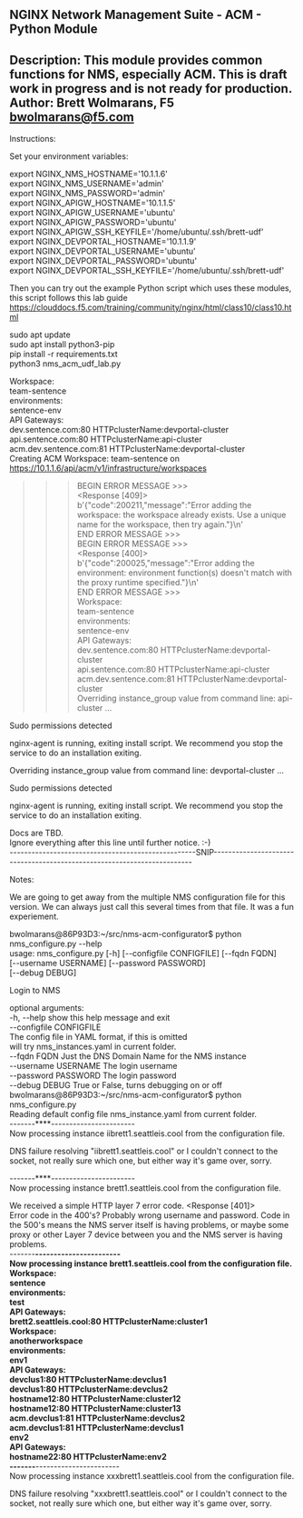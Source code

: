 NGINX Network Management Suite - ACM - Python Module  
----------------------------------------------  
Description: This module provides common functions for NMS, especially ACM.  This is draft work in progress and is not ready for production.  
Author: Brett Wolmarans, F5 bwolmarans@f5.com  
----------------------------------------------  
Instructions:   
  
Set your environment variables:  
  
  
export NGINX_NMS_HOSTNAME='10.1.1.6'    
export NGINX_NMS_USERNAME='admin'    
export NGINX_NMS_PASSWORD='admin'    
export NGINX_APIGW_HOSTNAME='10.1.1.5'    
export NGINX_APIGW_USERNAME='ubuntu'    
export NGINX_APIGW_PASSWORD='ubuntu'    
export NGINX_APIGW_SSH_KEYFILE='/home/ubuntu/.ssh/brett-udf'    
export NGINX_DEVPORTAL_HOSTNAME='10.1.1.9'    
export NGINX_DEVPORTAL_USERNAME='ubuntu'    
export NGINX_DEVPORTAL_PASSWORD='ubuntu'    
export NGINX_DEVPORTAL_SSH_KEYFILE='/home/ubuntu/.ssh/brett-udf'    
  
  
Then you can try out the example Python script which uses these modules, this script follows this lab guide https://clouddocs.f5.com/training/community/nginx/html/class10/class10.html  
  
  
sudo apt update    
sudo apt install python3-pip    
pip install -r requirements.txt    
python3 nms_acm_udf_lab.py    
  
  
Workspace:  
  team-sentence  
    environments:  
      sentence-env  
         API Gateways:  
           dev.sentence.com:80 HTTPclusterName:devportal-cluster  
           api.sentence.com:80 HTTPclusterName:api-cluster  
           acm.dev.sentence.com:81 HTTPclusterName:devportal-cluster  
Creating ACM Workspace: team-sentence on https://10.1.1.6/api/acm/v1/infrastructure/workspaces  
>>> BEGIN ERROR MESSAGE >>>  
<Response [409]>  
b'{"code":200211,"message":"Error adding the workspace: the workspace already exists. Use a unique name for the workspace, then try again."}\n'  
>>> END   ERROR MESSAGE >>>  
>>> BEGIN ERROR MESSAGE >>>  
<Response [400]>  
b'{"code":200025,"message":"Error adding the environment: environment function(s) doesn\'t match with the proxy runtime specified."}\n'  
>>> END   ERROR MESSAGE >>>  
Workspace:  
  team-sentence  
    environments:  
      sentence-env  
         API Gateways:  
           dev.sentence.com:80 HTTPclusterName:devportal-cluster  
           api.sentence.com:80 HTTPclusterName:api-cluster  
           acm.dev.sentence.com:81 HTTPclusterName:devportal-cluster  
Overriding instance_group value from command line: api-cluster ...  
  
Sudo permissions detected  
  
  
  
nginx-agent is running, exiting install script. We recommend you stop the service to do an installation exiting.  
  
Overriding instance_group value from command line: devportal-cluster ...  
  
Sudo permissions detected  
  
  
  
nginx-agent is running, exiting install script. We recommend you stop the service to do an installation exiting.  
  
  
Docs are TBD.  
Ignore everything after this line until further notice. :-)  
---------------------------------------------------SNIP------------------------------------------------------------------------  
  
Notes:   
  
We are going to get away from the multiple NMS configuration file for this version.  We can always just call this several times from that file.  It was a fun experiement.  
  
bwolmarans@86P93D3:~/src/nms-acm-configurator$ python nms_configure.py --help  
usage: nms_configure.py [-h] [--configfile CONFIGFILE] [--fqdn FQDN]  
                        [--username USERNAME] [--password PASSWORD]  
                        [--debug DEBUG]  
  
Login to NMS  
  
optional arguments:  
  -h, --help            show this help message and exit  
  --configfile CONFIGFILE  
                        The config file in YAML format, if this is omitted  
                        will try nms_instances.yaml in current folder.  
  --fqdn FQDN           Just the DNS Domain Name for the NMS instance  
  --username USERNAME   The login username  
  --password PASSWORD   The login password  
  --debug DEBUG         True or False, turns debugging on or off  
bwolmarans@86P93D3:~/src/nms-acm-configurator$ python nms_configure.py  
Reading default config file nms_instance.yaml from current folder.  
-------****-----------------------  
Now processing instance iibrett1.seattleis.cool from the configuration file.  
  
DNS failure resolving "iibrett1.seattleis.cool" or I couldn't connect to the socket, not really sure which one, but either way it's game over, sorry.  
  
-------****-----------------------  
Now processing instance brett1.seattleis.cool from the configuration file.  
  
We received a simple HTTP layer 7 error code. <Response [401]>  
Error code in the 400's? Probably wrong username and password. Code in the 500's means the NMS server itself is having problems, or maybe some proxy or other Layer 7 device between you and the NMS server is having problems.  
-------****-----------------------  
Now processing instance brett1.seattleis.cool from the configuration file.  
Workspace:  
  sentence  
    environments:  
      test  
         API Gateways:  
           brett2.seattleis.cool:80 HTTPclusterName:cluster1  
Workspace:  
  anotherworkspace  
    environments:  
      env1  
         API Gateways:  
           devclus1:80 HTTPclusterName:devclus1  
           devclus1:80 HTTPclusterName:devclus2  
           hostname12:80 HTTPclusterName:cluster12  
           hostname12:80 HTTPclusterName:cluster13  
           acm.devclus1:81 HTTPclusterName:devclus2  
           acm.devclus1:81 HTTPclusterName:devclus1  
      env2  
         API Gateways:  
           hostname22:80 HTTPclusterName:env2  
-------****-----------------------  
Now processing instance xxxbrett1.seattleis.cool from the configuration file.  
  
DNS failure resolving "xxxbrett1.seattleis.cool" or I couldn't connect to the socket, not really sure which one, but either way it's game over, sorry.  
